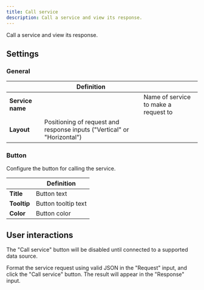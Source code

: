 ```yaml
---
title: Call service
description: Call a service and view its response.
---
```


Call a service and view its response.

## Settings

### General

|                  | Definition                                                              |                                      |
| ---------------- | ----------------------------------------------------------------------- | ------------------------------------ |
| **Service name** |                                                                         | Name of service to make a request to |
| **Layout**       | Positioning of request and response inputs ("Vertical" or "Horizontal") |                                      |

### Button

Configure the button for calling the service.

|             | Definition          |
| ----------- | ------------------- |
| **Title**   | Button text         |
| **Tooltip** | Button tooltip text |
| **Color**   | Button color        |

## User interactions

The "Call service" button will be disabled until connected to a supported data source.

Format the service request using valid JSON in the "Request" input, and click the "Call service" button. The result will appear in the "Response" input.
